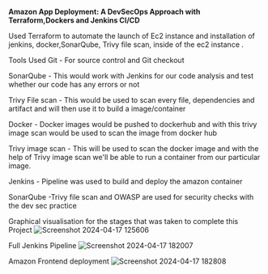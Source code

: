 **Amazon App Deployment: A DevSecOps Approach with Terraform,Dockers and Jenkins CI/CD**

Used Terraform to automate the launch of Ec2 instance and installation of jenkins, docker,SonarQube, Trivy file scan, inside of the ec2 instance .

Tools Used 
Git - For source control and Git checkout

SonarQube - This would work with Jenkins for our code analysis and test whether our code has any errors or not 

Trivy File scan - This would be used to scan every file, dependencies and artifact and will then use it to build a image/container

Docker - Docker images would be pushed to dockerhub and with this trivy image scan would be used to scan the image from docker hub 

Trivy image scan - This will be used to scan the docker image and with the help of Trivy image scan we'll be able to run a container from our particular image.

Jenkins - Pipeline was used to build and deploy the amazon container

SonarQube -Trivy file scan and OWASP are used for security checks with the dev sec practice

Graphical visualisation for the stages that was taken to complete this Project
![Screenshot 2024-04-17 125606](https://github.com/Sehindemi/Amazon-FrontEnd-DevOps-Project/assets/97199481/21627d71-2615-4ce7-b406-923f66264f0e)

Full Jenkins Pipeline
![Screenshot 2024-04-17 182007](https://github.com/Sehindemi/Amazon-FrontEnd-DevOps-Project/assets/97199481/f09d7af4-5f16-4660-b210-50bcec978469)

Amazon Frontend deployment 
![Screenshot 2024-04-17 182808](https://github.com/Sehindemi/Amazon-FrontEnd-DevOps-Project/assets/97199481/fa2908ee-4854-43fc-ae64-7aeb71d2d114)
